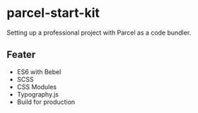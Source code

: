 # parcel-start-kit

Setting up a professional project with Parcel as a code bundler.

## Feater

* ES6 with Bebel
* SCSS
* CSS Modules
* Typography.js
* Build for production